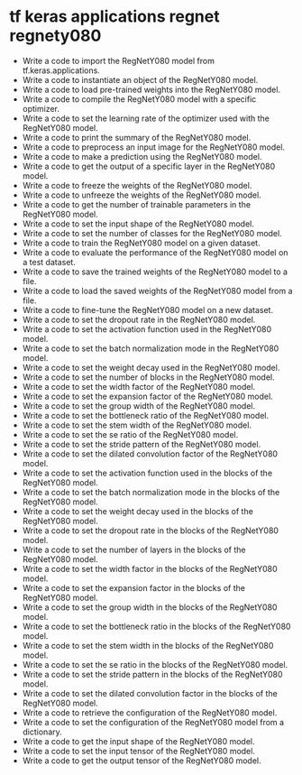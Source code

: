 # tf keras applications regnet regnety080

- Write a code to import the RegNetY080 model from tf.keras.applications.
- Write a code to instantiate an object of the RegNetY080 model.
- Write a code to load pre-trained weights into the RegNetY080 model.
- Write a code to compile the RegNetY080 model with a specific optimizer.
- Write a code to set the learning rate of the optimizer used with the RegNetY080 model.
- Write a code to print the summary of the RegNetY080 model.
- Write a code to preprocess an input image for the RegNetY080 model.
- Write a code to make a prediction using the RegNetY080 model.
- Write a code to get the output of a specific layer in the RegNetY080 model.
- Write a code to freeze the weights of the RegNetY080 model.
- Write a code to unfreeze the weights of the RegNetY080 model.
- Write a code to get the number of trainable parameters in the RegNetY080 model.
- Write a code to set the input shape of the RegNetY080 model.
- Write a code to set the number of classes for the RegNetY080 model.
- Write a code to train the RegNetY080 model on a given dataset.
- Write a code to evaluate the performance of the RegNetY080 model on a test dataset.
- Write a code to save the trained weights of the RegNetY080 model to a file.
- Write a code to load the saved weights of the RegNetY080 model from a file.
- Write a code to fine-tune the RegNetY080 model on a new dataset.
- Write a code to set the dropout rate in the RegNetY080 model.
- Write a code to set the activation function used in the RegNetY080 model.
- Write a code to set the batch normalization mode in the RegNetY080 model.
- Write a code to set the weight decay used in the RegNetY080 model.
- Write a code to set the number of blocks in the RegNetY080 model.
- Write a code to set the width factor of the RegNetY080 model.
- Write a code to set the expansion factor of the RegNetY080 model.
- Write a code to set the group width of the RegNetY080 model.
- Write a code to set the bottleneck ratio of the RegNetY080 model.
- Write a code to set the stem width of the RegNetY080 model.
- Write a code to set the se ratio of the RegNetY080 model.
- Write a code to set the stride pattern of the RegNetY080 model.
- Write a code to set the dilated convolution factor of the RegNetY080 model.
- Write a code to set the activation function used in the blocks of the RegNetY080 model.
- Write a code to set the batch normalization mode in the blocks of the RegNetY080 model.
- Write a code to set the weight decay used in the blocks of the RegNetY080 model.
- Write a code to set the dropout rate in the blocks of the RegNetY080 model.
- Write a code to set the number of layers in the blocks of the RegNetY080 model.
- Write a code to set the width factor in the blocks of the RegNetY080 model.
- Write a code to set the expansion factor in the blocks of the RegNetY080 model.
- Write a code to set the group width in the blocks of the RegNetY080 model.
- Write a code to set the bottleneck ratio in the blocks of the RegNetY080 model.
- Write a code to set the stem width in the blocks of the RegNetY080 model.
- Write a code to set the se ratio in the blocks of the RegNetY080 model.
- Write a code to set the stride pattern in the blocks of the RegNetY080 model.
- Write a code to set the dilated convolution factor in the blocks of the RegNetY080 model.
- Write a code to retrieve the configuration of the RegNetY080 model.
- Write a code to set the configuration of the RegNetY080 model from a dictionary.
- Write a code to get the input shape of the RegNetY080 model.
- Write a code to set the input tensor of the RegNetY080 model.
- Write a code to get the output tensor of the RegNetY080 model.